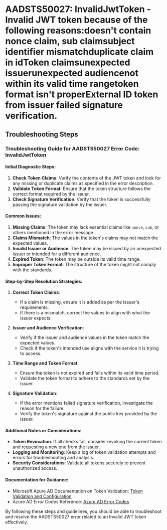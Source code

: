 
# AADSTS50027: InvalidJwtToken - Invalid JWT token because of the following reasons:doesn't contain nonce claim, sub claimsubject identifier mismatchduplicate claim in idToken claimsunexpected issuerunexpected audiencenot within its valid time rangetoken format isn't properExternal ID token from issuer failed signature verification.


## Troubleshooting Steps
### Troubleshooting Guide for AADSTS50027 Error Code: InvalidJwtToken

#### Initial Diagnostic Steps:
1. **Check Token Claims**: Verify the contents of the JWT token and look for any missing or duplicate claims as specified in the error description.
2. **Validate Token Format**: Ensure that the token structure follows the correct format required by the issuer.
3. **Check Signature Verification**: Verify that the token is successfully passing the signature validation by the issuer.

#### Common Issues:
1. **Missing Claims**: The token may lack essential claims like `nonce`, `sub`, or others mentioned in the error message.
2. **Claims Mismatch**: The values in the token's claims may not match the expected values.
3. **Invalid Issuer or Audience**: The token may be issued by an unexpected issuer or intended for a different audience.
4. **Expired Token**: The token may be outside its valid time range.
5. **Improper Token Format**: The structure of the token might not comply with the standards.

#### Step-by-Step Resolution Strategies:
1. **Correct Token Claims**:
   - If a claim is missing, ensure it is added as per the issuer's requirements.
   - If there is a mismatch, correct the values to align with what the issuer expects.

2. **Issuer and Audience Verification**:
   - Verify if the issuer and audience values in the token match the expected values.
   - Check if the token's intended use aligns with the service it is trying to access.

3. **Time Range and Token Format**:
   - Ensure the token is not expired and falls within its valid time period.
   - Validate the token format to adhere to the standards set by the issuer.

4. **Signature Validation**:
   - If the error mentions failed signature verification, investigate the reason for the failure.
   - Verify the token's signature against the public key provided by the issuer.

#### Additional Notes or Considerations:
- **Token Revocation**: If all checks fail, consider revoking the current token and requesting a new one from the issuer.
- **Logging and Monitoring**: Keep a log of token validation attempts and errors for troubleshooting and analysis.
- **Security Considerations**: Validate all tokens securely to prevent unauthorized access.

#### Documentation for Guidance:
- Microsoft Azure AD Documentation on Token Validation: [Token Validation and Configuration](https://docs.microsoft.com/en-us/azure/active-directory/develop/access-tokens#validating-tokens)
- Azure AD Error Codes Reference: [Azure AD Error Codes](https://docs.microsoft.com/en-us/azure/active-directory/develop/reference-aadsts-error-codes)

By following these steps and guidelines, you should be able to troubleshoot and resolve the AADSTS50027 error related to an Invalid JWT token effectively.